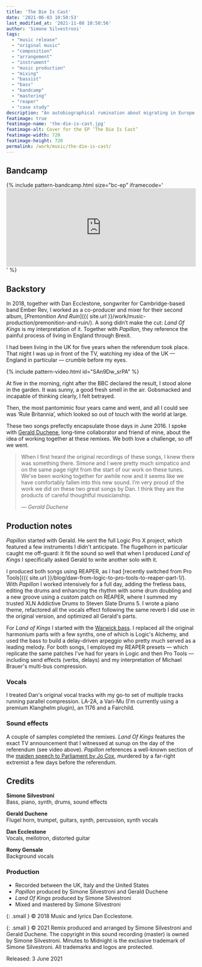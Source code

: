 ```yaml
---
title: 'The Die Is Cast'
date: '2021-06-03 10:50:53'
last_modified_at: '2021-11-08 10:50:56'
author: 'Simone Silvestroni'
tags:
  - "music release"
  - "original music"
  - "composition"
  - "arrangement"
  - "instrument"
  - "music production"
  - "mixing"
  - "bassist"
  - "bass"
  - "bandcamp"
  - "mastering"
  - "reaper"
  - "case study"
description: "An autobiographical rumination about migrating in Europe during a time of populism. Remixing the Cambridge-based band Ember Rev, co-produced with Antiquity."
featimage: true
featimage-name: 'the-die-is-cast.jpg'
featimage-alt: Cover for the EP ‘The Die Is Cast’
featimage-width: 720
featimage-height: 720
permalink: /work/music/the-die-is-cast/
---
```

## Bandcamp

{% include pattern-bandcamp.html size="bc-ep" iframecode='<iframe style="border: 0; width: 100%; height: 208px;" src="https://bandcamp.com/EmbeddedPlayer/album=367059768/size=large/bgcol=ffffff/linkcol=333333/artwork=small/transparent=true/"><a href="https://minutestomidnight.bandcamp.com/album/the-die-is-cast-ep">The Die Is Cast (EP) by Minutes to Midnight + Antiquity</a></iframe>' %}

## Backstory

In 2018, together with Dan Ecclestone, songwriter for Cambridge-based band Ember Rev, I worked as a co-producer and mixer for their second album, [*Premonition And Ruin*]({{ site.url }}/work/music-production/premonition-and-ruin/). A song didn’t make the cut: *Land Of Kings* is my interpretation of it. Together with *Papillon*, they reference the painful process of living in England through Brexit.

I had been living in the UK for five years when the referendum took place. That night I was up in front of the TV, watching my idea of the UK — England in particular — crumble before my eyes.

{% include pattern-video.html id="SAn9Dw_srPA" %}

At five in the morning, right after the BBC declared the result, I stood alone in the garden. It was sunny, a good fresh smell in the air. Gobsmacked and incapable of thinking clearly, I felt betrayed.

Then, the most pantomimic four years came and went, and all I could see was ‘Rule Britannia’, which looked so out of touch with the world at large.

These two songs prefectly encapsulate those days in June 2016. I spoke with [Gerald Duchene](https://antiquity-music.com/), long-time collaborator and friend of mine, about the idea of working together at these remixes. We both love a challenge, so off we went.

> When I first heard the original recordings of these songs, I knew there was something there. Simone and I were pretty much simpatico and on the same page right from the start of our work on these tunes. We’ve been working together for awhile now and it seems like we have comfortably fallen into this new sound. I’m very proud of the work we did on these two great songs by Dan. I think they are the products of careful thoughtful musicianship.
> 
> <cite>&mdash; Gerald Duchene</cite>

## Production notes

_Papillon_ started with Gerald. He sent the full Logic Pro X project, which featured a few instruments I didn't anticipate. The flugelhorn in particular caught me off-guard: it fit the sound so well that when I produced _Land of Kings_ I specifically asked Gerald to write another solo with it.

I produced both songs using REAPER, as I had [recently switched from Pro Tools]({{ site.url }}/blog/daw-from-logic-to-pro-tools-to-reaper-part-1/). With _Papillon_ I worked intensively for a full day, adding the fretless bass, editing the drums and enhancing the rhythm with some drum doubling and a new groove using a custom patch on REAPER, where I summed my trusted XLN Addictive Drums to Steven Slate Drums 5. I wrote a piano theme, refactored all the vocals effect following the same reverb I did use in the original version, and optimized all Gerald's parts.

For _Land of Kings_ I started with the [Warwick bass](/uses/). I replaced all the original harmonium parts with a few synths, one of which is Logic's Alchemy, and used the bass to build a delay-driven arpeggio who pretty much served as a leading melody. For both songs, I employed my REAPER presets — which replicate the same patches I've had for years in Logic and then Pro Tools — including send effects (verbs, delays) and my interpretation of Michael Brauer's multi-bus compression.

### Vocals

I treated Dan's original vocal tracks with my go-to set of multiple tracks running parallel compression. LA-2A, a Vari-Mu (I'm currently using a premium Klanghelm plugin), an 1176 and a Fairchild.

### Sound effects

A couple of samples completed the remixes. _Land Of Kings_ features the exact TV announcement that I witnessed at sunup on the day of the referendum (see video above). _Papillon_ references a well-known section of the [maiden speech to Parliament by Jo Cox](https://www.youtube.com/watch?v=u3OQRnJ1zrQ), murdered by a far-right extremist a few days before the referendum.

## Credits

**Simone Silvestroni**<br>
Bass, piano, synth, drums, sound effects

**Gerald Duchene**<br>
Flugel horn, trumpet, guitars, synth, percussion, synth vocals

**Dan Ecclestone**<br>
Vocals, mellotron, distorted guitar

**Romy Gensale**<br>
Background vocals

### Production

- Recorded between the UK, Italy and the United States
- _Papillon_ produced by Simone Silvestroni and Gerald Duchene
- _Land Of Kings_ produced by Simone Silvestroni
- Mixed and mastered by Simone Silvestroni

{: .small }
&copy; 2018 Music and lyrics Dan Ecclestone.

{: .small }
&copy; 2021 Remix produced and arranged by Simone Silvestroni and Gerald Duchene. The copyright in this sound recording (master) is owned by Simone Silvestroni. Minutes to Midnight is the exclusive trademark of Simone Silvestroni. All trademarks and logos are protected.

Released: 3 June 2021